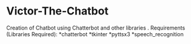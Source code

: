 # Victor-The-Chatbot
Creation of Chatbot using Chatterbot and other libraries . 
Requirements (Libraries Required):
*chatterbot
*tkinter
*pyttsx3
*speech_recognition 
